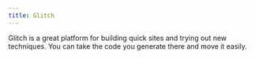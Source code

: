 ```yaml
---
title: Glitch
---
```


Glitch is a great platform for building quick sites and trying out new techniques. You can take the code you generate there and move it easily. 